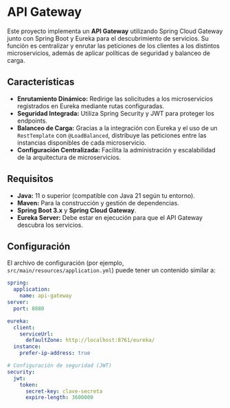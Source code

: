 # API Gateway

Este proyecto implementa un **API Gateway** utilizando Spring Cloud Gateway junto con Spring Boot y Eureka para el descubrimiento de servicios. Su función es centralizar y enrutar las peticiones de los clientes a los distintos microservicios, además de aplicar políticas de seguridad y balanceo de carga.

## Características

- **Enrutamiento Dinámico:** Redirige las solicitudes a los microservicios registrados en Eureka mediante rutas configuradas.
- **Seguridad Integrada:** Utiliza Spring Security y JWT para proteger los endpoints.
- **Balanceo de Carga:** Gracias a la integración con Eureka y el uso de un `RestTemplate` con `@LoadBalanced`, distribuye las peticiones entre las instancias disponibles de cada microservicio.
- **Configuración Centralizada:** Facilita la administración y escalabilidad de la arquitectura de microservicios.

## Requisitos

- **Java:** 11 o superior (compatible con Java 21 según tu entorno).
- **Maven:** Para la construcción y gestión de dependencias.
- **Spring Boot 3.x** y **Spring Cloud Gateway**.
- **Eureka Server:** Debe estar en ejecución para que el API Gateway descubra los servicios.

## Configuración

El archivo de configuración (por ejemplo, `src/main/resources/application.yml`) puede tener un contenido similar a:

```yaml
spring:
  application:
    name: api-gateway
server:
  port: 8080

eureka:
  client:
    serviceUrl:
      defaultZone: http://localhost:8761/eureka/
  instance:
    prefer-ip-address: true

# Configuración de seguridad (JWT)
security:
  jwt:
    token:
      secret-key: clave-secreta
      expire-length: 3600000
